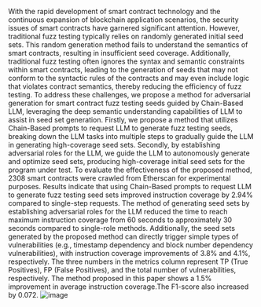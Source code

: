 With the rapid development of smart contract technology and the continuous expansion of blockchain application scenarios, the security issues of smart contracts have garnered significant attention. However, traditional fuzz testing typically relies on randomly generated initial seed sets. This random generation method fails to understand the semantics of smart contracts, resulting in insufficient seed coverage. Additionally, traditional fuzz testing often ignores the syntax and semantic constraints within smart contracts, leading to the generation of seeds that may not conform to the syntactic rules of the contracts and may even include logic that violates contract semantics, thereby reducing the efficiency of fuzz testing. To address these challenges, we propose a method for adversarial generation  for smart contract fuzz testing seeds guided by Chain-Based LLM, leveraging the deep semantic understanding capabilities of LLM to assist in seed set generation. Firstly, we propose a method that utilizes Chain-Based prompts to request LLM to generate fuzz testing seeds, breaking down the LLM tasks into multiple steps to gradually guide the LLM in generating high-coverage seed sets. Secondly, by establishing adversarial roles for the LLM, we guide the LLM to autonomously generate and optimize seed sets, producing high-coverage initial seed sets for the program under test. To evaluate the effectiveness of the proposed method, 2308 smart contracts were crawled from Etherscan for experimental purposes. Results indicate that using Chain-Based prompts to request LLM to generate fuzz testing seed sets improved instruction coverage by 2.94% compared to single-step requests. The method of generating seed sets by establishing adversarial roles for the LLM reduced the time to reach maximum instruction coverage from 60 seconds to approximately 30 seconds compared to single-role methods. Additionally, the seed sets generated by the proposed method can directly trigger simple types of vulnerabilities (e.g., timestamp dependency and block number dependency vulnerabilities), with instruction coverage improvements of 3.8% and 4.1%, respectively.
The three numbers in the metrics column represent TP (True Positives), FP (False Positives), and the total number of vulnerabilities, respectively. The method proposed in this paper shows a 1.5% improvement in average instruction coverage.The F1-score also increased by 0.072.
![image](https://github.com/user-attachments/assets/65bbaed3-9bdb-461e-ae76-a6b8db566967)
